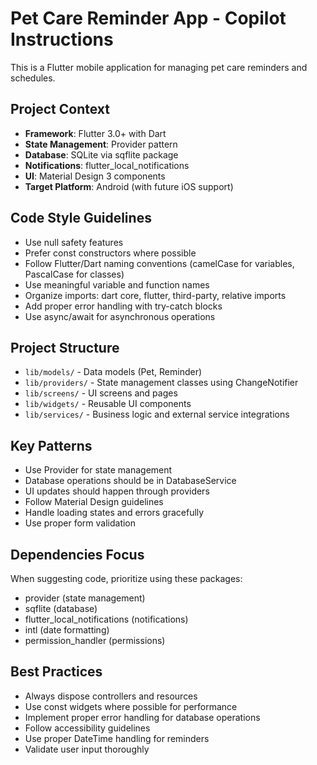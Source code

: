 <!-- Use this file to provide workspace-specific custom instructions to Copilot. For more details, visit https://code.visualstudio.com/docs/copilot/copilot-customization#_use-a-githubcopilotinstructionsmd-file -->

# Pet Care Reminder App - Copilot Instructions

This is a Flutter mobile application for managing pet care reminders and schedules.

## Project Context

- **Framework**: Flutter 3.0+ with Dart
- **State Management**: Provider pattern
- **Database**: SQLite via sqflite package
- **Notifications**: flutter_local_notifications
- **UI**: Material Design 3 components
- **Target Platform**: Android (with future iOS support)

## Code Style Guidelines

- Use null safety features
- Prefer const constructors where possible
- Follow Flutter/Dart naming conventions (camelCase for variables, PascalCase for classes)
- Use meaningful variable and function names
- Organize imports: dart core, flutter, third-party, relative imports
- Add proper error handling with try-catch blocks
- Use async/await for asynchronous operations

## Project Structure

- `lib/models/` - Data models (Pet, Reminder)
- `lib/providers/` - State management classes using ChangeNotifier
- `lib/screens/` - UI screens and pages
- `lib/widgets/` - Reusable UI components
- `lib/services/` - Business logic and external service integrations

## Key Patterns

- Use Provider for state management
- Database operations should be in DatabaseService
- UI updates should happen through providers
- Follow Material Design guidelines
- Handle loading states and errors gracefully
- Use proper form validation

## Dependencies Focus

When suggesting code, prioritize using these packages:
- provider (state management)
- sqflite (database)
- flutter_local_notifications (notifications)
- intl (date formatting)
- permission_handler (permissions)

## Best Practices

- Always dispose controllers and resources
- Use const widgets where possible for performance
- Implement proper error handling for database operations
- Follow accessibility guidelines
- Use proper DateTime handling for reminders
- Validate user input thoroughly
